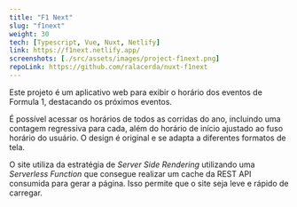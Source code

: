 ```yaml
---
title: "F1 Next"
slug: "f1next"
weight: 30
tech: [Typescript, Vue, Nuxt, Netlify]
link: https://f1next.netlify.app/
screenshots: [./src/assets/images/project-f1next.png]
repoLink: https://github.com/ralacerda/nuxt-f1next
---
```


Este projeto é um aplicativo web para exibir o horário dos eventos de Formula 1, destacando os próximos eventos.

É possível acessar os horários de todos as corridas do ano, incluindo uma contagem regressiva para cada, além do horário de início ajustado ao fuso horário do usuário. O design é original e se adapta a diferentes formatos de tela.

O site utiliza da estratégia de _Server Side Rendering_ utilizando uma _Serverless Function_ que consegue realizar um cache da REST API consumida para gerar a página. Isso permite que o site seja leve e rápido de carregar.
